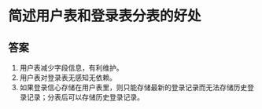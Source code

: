 # 简述用户表和登录表分表的好处 #

## 答案  ##
1. 用户表减少字段信息，有利维护。
2. 用户表对登录表无感知无依赖。
3. 如果登录信心存储在用户表里，则只能存储最新的登录记录而无法存储历史登录记录；分表后可以存储历史登录记录。
